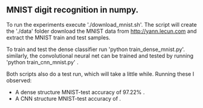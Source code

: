 ## MNIST digit recognition in numpy.

To run the experiments execute './download_mnist.sh'.
The script will create the './data' folder 
download the MNIST data from http://yann.lecun.com
and extract the MNIST train and test samples.

To train and test the dense classifier run
'python train_dense_mnist.py'.
similarly, the convolutional neural net can be trained
and tested by running
'python train_cnn_mnist.py' .

Both scripts also do a test run, which will take a little while.
Running these I observed:
- A dense structure MNIST-test accuracy of 97.22% .
- A CNN structure MNIST-test accuracy of .
